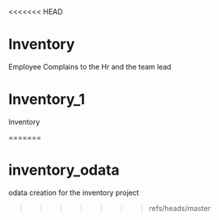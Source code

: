 <<<<<<< HEAD

# Inventory
Employee Complains to the Hr and the team lead

# Inventory_1
Inventory

=======
# inventory_odata
odata creation for the inventory project
>>>>>>> refs/heads/master
